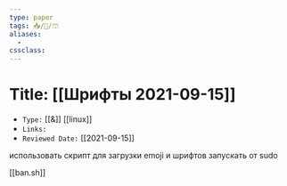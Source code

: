 ```yaml
---
type: paper
tags: 📥️/📜️/🩳
aliases:
  - 
cssclass: 
---
```




# Title: **[[Шрифты 2021-09-15]]**
- `Type:` [[&]] [[linux]]
- `Links:`
- `Reviewed Date:` [[2021-09-15]]

использовать скрипт для загрузки emoji и шрифтов 
запускать от sudo 

[[ban.sh]]